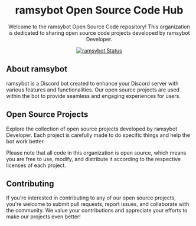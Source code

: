 <div align="center">

# ramsybot Open Source Code Hub

Welcome to the ramsybot Open Source Code repository! This organization is dedicated to sharing open source code projects developed by ramsybot Developer.

[![ramsybot Status](https://uptime.betterstack.com/status-badges/v1/monitor/mrzz.svg)](https://uptime.betterstack.com/?utm_source=status_badge)

</div>

## About ramsybot

ramsybot is a Discord bot created to enhance your Discord server with various features and functionalities. Our open source projects are used within the bot to provide seamless and engaging experiences for users.

## Open Source Projects

Explore the collection of open source projects developed by ramsybot Developer. Each project is carefully made to do specific things and help the bot work better.

Please note that all code in this organization is open source, which means you are free to use, modify, and distribute it according to the respective licenses of each project.

## Contributing

If you're interested in contributing to any of our open source projects, you're welcome to submit pull requests, report issues, and collaborate with the community. We value your contributions and appreciate your efforts to make our projects even better!
